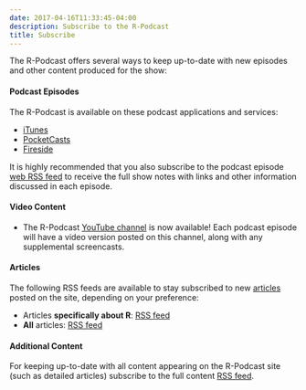 ```yaml
---
date: 2017-04-16T11:33:45-04:00
description: Subscribe to the R-Podcast
title: Subscribe
---
```


The R-Podcast offers several ways to keep up-to-date with new episodes and other content produced for the show:

#### Podcast Episodes

The R-Podcast is available on these podcast applications and services:

* [iTunes](https://itunes.apple.com/us/podcast/the-r-podcast/id1140581792)
* [PocketCasts](http://pcasts.in/feed/feeds.soundcloud.com/users/soundcloud:users:203144248/sounds.rss)
* [Fireside](https://r-podcast.fireside.fm/rss)

It is highly recommended that you also subscribe to the podcast episode [web RSS feed](/episode/index.xml) to receive the full show notes with links and other information discussed in each episode.

#### Video Content

* The R-Podcast [YouTube channel](https://www.youtube.com/user/TheRPodcast) is now available!  Each podcast episode will have a video version posted on this channel, along with any supplemental screencasts.

#### Articles

The following RSS feeds are available to stay subscribed to new [articles](/articles) posted on the site, depending on your preference:

* Articles __specifically about R__: [RSS feed](/categories/r/index.xml)
* __All__ articles: [RSS feed](/categories/articles/index.xml)

#### Additional Content

For keeping up-to-date with all content appearing on the R-Podcast site (such as detailed articles) subscribe to the full content [RSS feed](index.xml).
